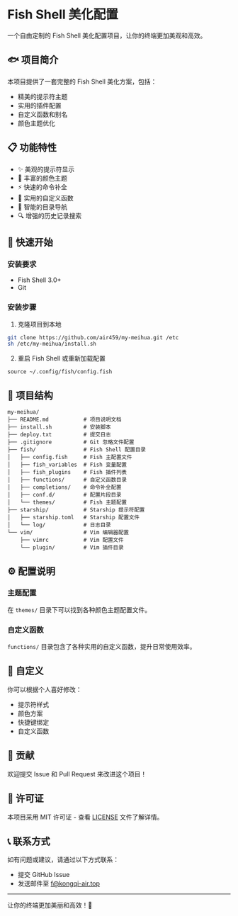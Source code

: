 # Fish Shell 美化配置

一个自由定制的 Fish Shell 美化配置项目，让你的终端更加美观和高效。

## 🐟 项目简介

本项目提供了一套完整的 Fish Shell 美化方案，包括：
- 精美的提示符主题
- 实用的插件配置
- 自定义函数和别名
- 颜色主题优化

## 📋 功能特性

- ✨ 美观的提示符显示
- 🎨 丰富的颜色主题
- ⚡ 快速的命令补全
- 🔧 实用的自定义函数
- 📁 智能的目录导航
- 🔍 增强的历史记录搜索

## 🚀 快速开始

### 安装要求

- Fish Shell 3.0+
- Git

### 安装步骤

1. 克隆项目到本地
```bash
git clone https://github.com/air459/my-meihua.git /etc
sh /etc/my-meihua/install.sh
```

2. 重启 Fish Shell 或重新加载配置
```fish
source ~/.config/fish/config.fish
```

## 📁 项目结构

```
my-meihua/
├── README.md           # 项目说明文档
├── install.sh          # 安装脚本
├── deploy.txt          # 提交日志
├── .gitignore          # Git 忽略文件配置
├── fish/               # Fish Shell 配置目录
│   ├── config.fish     # Fish 主配置文件
│   ├── fish_variables  # Fish 变量配置
│   ├── fish_plugins    # Fish 插件列表
│   ├── functions/      # 自定义函数目录
│   ├── completions/    # 命令补全配置
│   ├── conf.d/         # 配置片段目录
│   └── themes/         # Fish 主题配置
├── starship/           # Starship 提示符配置
│   ├── starship.toml   # Starship 配置文件
│   └── log/            # 日志目录
└── vim/                # Vim 编辑器配置
    ├── vimrc           # Vim 配置文件
    └── plugin/         # Vim 插件目录
```

## ⚙️ 配置说明

### 主题配置
在 `themes/` 目录下可以找到各种颜色主题配置文件。

### 自定义函数
`functions/` 目录包含了各种实用的自定义函数，提升日常使用效率。

## 🎨 自定义

你可以根据个人喜好修改：
- 提示符样式
- 颜色方案
- 快捷键绑定
- 自定义函数

## 🤝 贡献

欢迎提交 Issue 和 Pull Request 来改进这个项目！

## 📄 许可证

本项目采用 MIT 许可证 - 查看 [LICENSE](LICENSE) 文件了解详情。

## 📞 联系方式

如有问题或建议，请通过以下方式联系：
- 提交 GitHub Issue
- 发送邮件至 f@kongqi-air.top

---

让你的终端更加美丽和高效！🌟
